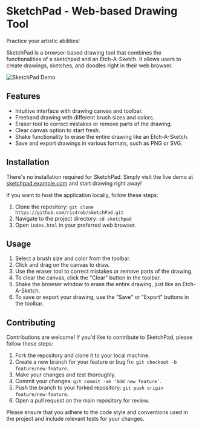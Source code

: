 # SketchPad - Web-based Drawing Tool

Practice your artistic abilities!

SketchPad is a browser-based drawing tool that combines the functionalities of a sketchpad and an Etch-A-Sketch. It allows users to create drawings, sketches, and doodles right in their web browser.

![SketchPad Demo](demo.gif)

## Features

- Intuitive interface with drawing canvas and toolbar.
- Freehand drawing with different brush sizes and colors.
- Eraser tool to correct mistakes or remove parts of the drawing.
- Clear canvas option to start fresh.
- Shake functionality to erase the entire drawing like an Etch-A-Sketch.
- Save and export drawings in various formats, such as PNG or SVG.

## Installation

There's no installation required for SketchPad. Simply visit the live demo at [sketchpad.example.com](https://sketchpad.example.com) and start drawing right away!

If you want to host the application locally, follow these steps:

1. Clone the repository: `git clone https://github.com/ris4rob/sketchPad.git`
2. Navigate to the project directory: `cd sketchpad`
3. Open `index.html` in your preferred web browser.

## Usage

1. Select a brush size and color from the toolbar.
2. Click and drag on the canvas to draw.
3. Use the eraser tool to correct mistakes or remove parts of the drawing.
4. To clear the canvas, click the "Clear" button in the toolbar.
5. Shake the browser window to erase the entire drawing, just like an Etch-A-Sketch.
6. To save or export your drawing, use the "Save" or "Export" buttons in the toolbar.

## Contributing

Contributions are welcome! If you'd like to contribute to SketchPad, please follow these steps:

1. Fork the repository and clone it to your local machine.
2. Create a new branch for your feature or bug fix: `git checkout -b feature/new-feature`.
3. Make your changes and test thoroughly.
4. Commit your changes: `git commit -am 'Add new feature'`.
5. Push the branch to your forked repository: `git push origin feature/new-feature`.
6. Open a pull request on the main repository for review.

Please ensure that you adhere to the code style and conventions used in the project and include relevant tests for your changes.
